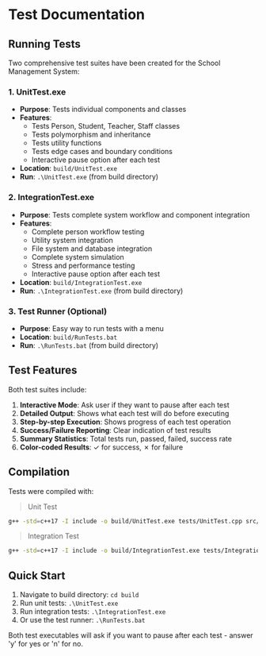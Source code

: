 # Test Documentation

## Running Tests

Two comprehensive test suites have been created for the School Management System:

### 1. UnitTest.exe
- **Purpose**: Tests individual components and classes
- **Features**: 
  - Tests Person, Student, Teacher, Staff classes
  - Tests polymorphism and inheritance
  - Tests utility functions
  - Tests edge cases and boundary conditions
  - Interactive pause option after each test
- **Location**: `build/UnitTest.exe`
- **Run**: `.\UnitTest.exe` (from build directory)

### 2. IntegrationTest.exe  
- **Purpose**: Tests complete system workflow and component integration
- **Features**:
  - Complete person workflow testing
  - Utility system integration
  - File system and database integration
  - Complete system simulation
  - Stress and performance testing
  - Interactive pause option after each test
- **Location**: `build/IntegrationTest.exe`
- **Run**: `.\IntegrationTest.exe` (from build directory)

### 3. Test Runner (Optional)
- **Purpose**: Easy way to run tests with a menu
- **Location**: `build/RunTests.bat`
- **Run**: `.\RunTests.bat` (from build directory)

## Test Features

Both test suites include:

1. **Interactive Mode**: Ask user if they want to pause after each test
2. **Detailed Output**: Shows what each test will do before executing
3. **Step-by-step Execution**: Shows progress of each test operation
4. **Success/Failure Reporting**: Clear indication of test results
5. **Summary Statistics**: Total tests run, passed, failed, success rate
6. **Color-coded Results**: ✓ for success, ✗ for failure

## Compilation

Tests were compiled with:

> Unit Test
```bash
g++ -std=c++17 -I include -o build/UnitTest.exe tests/UnitTest.cpp src/Person.cpp src/Student.cpp src/Teacher.cpp src/Staff.cpp src/Utility.cpp
```
> Integration Test
```bash
g++ -std=c++17 -I include -o build/IntegrationTest.exe tests/IntegrationTest.cpp src/Person.cpp src/Student.cpp src/Teacher.cpp src/Staff.cpp src/Utility.cpp src/Database_handler.cpp
```

## Quick Start

1. Navigate to build directory: `cd build`
2. Run unit tests: `.\UnitTest.exe`
3. Run integration tests: `.\IntegrationTest.exe`
4. Or use the test runner: `.\RunTests.bat`

Both test executables will ask if you want to pause after each test - answer 'y' for yes or 'n' for no.